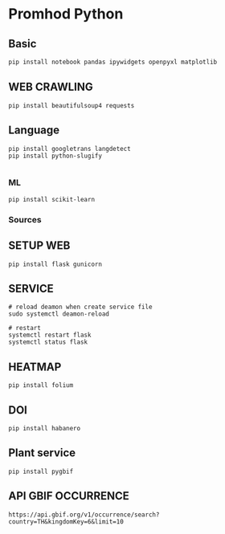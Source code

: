 # Promhod Python
## Basic
```python
pip install notebook pandas ipywidgets openpyxl matplotlib
```
## WEB CRAWLING
```
pip install beautifulsoup4 requests
```

## Language
```
pip install googletrans langdetect
pip install python-slugify


```

### ML
```
pip install scikit-learn

```

### Sources

## SETUP WEB
```
pip install flask gunicorn
```

## SERVICE
```
# reload deamon when create service file
sudo systemctl deamon-reload

# restart
systemctl restart flask 
systemctl status flask 
```


## HEATMAP
```
pip install folium
```

## DOI
```
pip install habanero
```

## Plant service
```
pip install pygbif
```

## API GBIF OCCURRENCE
```
https://api.gbif.org/v1/occurrence/search?country=TH&kingdomKey=6&limit=10
```